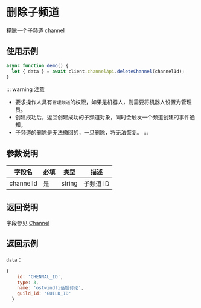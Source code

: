# 删除子频道

移除一个子频道 channel
<Warnning />

## 使用示例

```javascript
async function demo() {
  let { data } = await client.channelApi.deleteChannel(channelId);
}
```

::: warning 注意

- 要求操作人具有`管理频道`的权限，如果是机器人，则需要将机器人设置为管理员。
- 创建成功后，返回创建成功的子频道对象，同时会触发一个频道创建的事件通知。
- 子频道的删除是无法撤回的，一旦删除，将无法恢复。
  :::

## 参数说明

| 字段名    | 必填 | 类型   | 描述      |
| --------- | ---- | ------ | --------- |
| channelId | 是   | string | 子频道 ID |

## 返回说明

字段参见 [Channel](model.md)

## 返回示例

`data`：

```js
{
    id: 'CHENNAL_ID',
    type: 3,
    name: 'ostwindli话题讨论',
    guild_id: 'GUILD_ID'
  }
```
